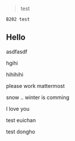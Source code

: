>test
```
B202 test

```


Hello
----------------------------------------------

asdfasdf

hgihi

hihihihi


please work mattermost

snow .. winter is comming

I love you

test euichan

test dongho